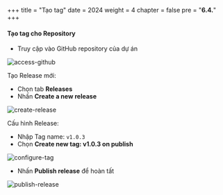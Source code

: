 +++
title = "Tạo tag"
date = 2024
weight = 4
chapter = false
pre = "<b>6.4.</b>"
+++

#### Tạo tag cho Repository

- Truy cập vào GitHub repository của dự án

![access-github](/images/6-cicd-codebuild/6.4.1.png)

Tạo Release mới:

- Chọn tab **Releases**
- Nhấn **Create a new release**

![create-release](/images/6-cicd-codebuild/6.4.2.png)

Cấu hình Release:

- Nhập Tag name: `v1.0.3`
- Chọn **Create new tag: v1.0.3 on publish**

![configure-tag](/images/6-cicd-codebuild/6.4.3.png)

- Nhấn **Publish release** để hoàn tất

![publish-release](/images/6-cicd-codebuild/6.4.4.png)
